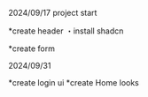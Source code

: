 2024/09/17 project start

*create header
・install shadcn

*create form

2024/09/31

*create login ui
*create Home looks